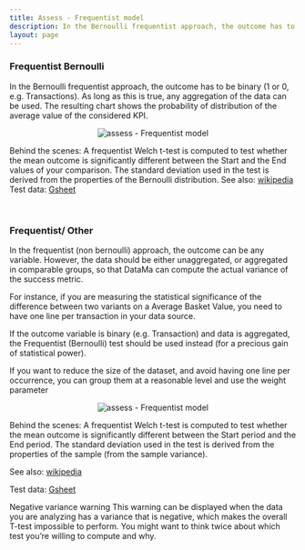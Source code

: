 ```yaml
---
title: Assess - Frequentist model
description: In the Bernoulli frequentist approach, the outcome has to be binary
layout: page
---
```




### Frequentist Bernoulli

In the Bernoulli frequentist approach, the outcome has to be binary (1 or 0, e.g. Transactions). As long as this is true, any aggregation of the data can be used.
The resulting chart shows the probability of distribution of the average value of the considered KPI.


<center><img src="{{site.url}}/{{site.baseurl}}/core_app/new/assess/images/assess_frequentist.png" alt="assess - Frequentist model" /></center>


Behind the scenes: A frequentist Welch t-test is computed to test whether the mean outcome is significantly different between the Start and the End values of your comparison. 
The standard deviation used in the test is derived from the properties of the Bernoulli distribution.
See also: [wikipedia](https://en.wikipedia.org/wiki/Welch%E2%80%99s_t-test)
Test data: [Gsheet](https://docs.google.com/spreadsheets/d/1VJJ2j5ldrSfvLQatd9SAikIJX_2dhBgDCjkdX_oUgB4/edit#gid=0)

<br>

### Frequentist/ Other


In the frequentist (non bernoulli) approach, the outcome can be any variable. However, the data should be either unaggregated, or aggregated in comparable groups, so that DataMa can compute the actual variance of the success metric.

For instance, if you are measuring the statistical significance of the difference between two variants on a Average Basket Value, you need to have one line per transaction in your data source. 

If the outcome variable is binary (e.g. Transaction) and data is aggregated, the Frequentist (Bernoulli) test should be used instead (for a precious gain of statistical power).

If you want to reduce the size of the dataset, and avoid having one line per occurrence, you can group them at a reasonable level and use the weight parameter

<center><img src="{{site.url}}/{{site.baseurl}}/core_app/new/assess/images/assess_frequentistOther.png" alt="assess - Frequentist model" /></center>


Behind the scenes: A frequentist Welch t-test is computed to test whether the mean outcome is significantly different between the Start period and the End period. The standard deviation used in the test is derived from the properties of the sample (from the sample variance).

See also: [wikipedia](https://en.wikipedia.org/wiki/Welch%E2%80%99s_t-test)

Test data: [Gsheet](https://docs.google.com/spreadsheets/d/1VJJ2j5ldrSfvLQatd9SAikIJX_2dhBgDCjkdX_oUgB4/edit#gid=1115355265)

Negative variance warning This warning can be displayed when the data you are analyzing has a variance that is negative, which makes the overall T-test impossible to perform. You might want to think twice about which test you’re willing to compute and why.
